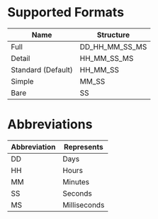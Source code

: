 # Supported Formats
| Name               | Structure      |
|--------------------|----------------|
| Full               | DD_HH_MM_SS_MS |
| Detail             | HH_MM_SS_MS    |
| Standard (Default) | HH_MM_SS       |
| Simple             | MM_SS          |
| Bare               | SS             | 

# Abbreviations
| Abbreviation | Represents   | 
|--------------|--------------|
| DD           | Days         |
| HH           | Hours        |
| MM           | Minutes      |
| SS           | Seconds      |
| MS           | Milliseconds |